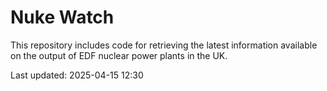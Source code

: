 # Nuke Watch

This repository includes code for retrieving the latest information available on the output of EDF nuclear power plants in the UK.

Last updated: 2025-04-15 12:30